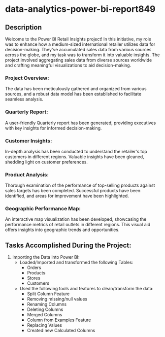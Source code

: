 # data-analytics-power-bi-report849
## Description
Welcome to the Power BI Retail Insights project! In this initiative, my role was to enhance how a medium-sized international retailer utilizes data for decision-making. They've accumulated sales data from various sources across the globe, and my task was to transform it into valuable insights. The project involved aggregating sales data from diverse sources worldwide and crafting meaningful visualizations to aid decision-making.

### Project Overview:

The data has been meticulously gathered and organized from various sources, and a robust data model has been established to facilitate seamless analysis.

### Quarterly Report:

A user-friendly Quarterly report has been generated, providing executives with key insights for informed decision-making.

### Customer Insights:

In-depth analysis has been conducted to understand the retailer's top customers in different regions. Valuable insights have been gleaned, shedding light on customer preferences.

### Product Analysis:

Thorough examination of the performance of top-selling products against sales targets has been completed. Successful products have been identified, and areas for improvement have been highlighted.

### Geographic Performance Map:

An interactive map visualization has been developed, showcasing the performance metrics of retail outlets in different regions. This visual aid offers insights into geographic trends and opportunities.

## Tasks Accomplished During the Project:

1. Importing the Data into Power BI:
   - Loaded/Imported and transformed the following Tables:
     - Orders
     - Products
     - Stores
     - Customers
   - Used the following tools and features to clean/transform the data:
     -  Split Column Feature
     -  Removing missing/null values
     -  Renaming Columns
     -  Deleting Columns
     -  Merged Columns
     -  Column from Examples Feature
     -  Replacing Values
     -  Created new Calculated Columns
